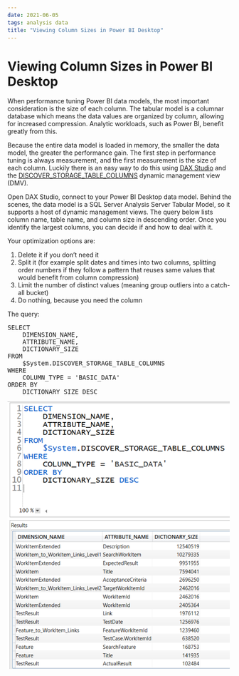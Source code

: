 ```yaml
---
date: 2021-06-05
tags: analysis data
title: "Viewing Column Sizes in Power BI Desktop"
---
```

# Viewing Column Sizes in Power BI Desktop

When performance tuning Power BI data models, the most important consideration is the size of each column. The tabular model is a columnar database which means the data values are organized by column, allowing for increased compression. Analytic workloads, such as Power BI, benefit greatly from this.

Because the entire data model is loaded in memory, the smaller the data model, the greater the performance gain. The first step in performance tuning is always measurement, and the first measurement is the size of each column. Luckily there is an easy way to do this using [DAX Studio](https://daxstudio.org/) and the [DISCOVER_STORAGE_TABLE_COLUMNS](https://docs.microsoft.com/en-us/openspecs/sql_server_protocols/ms-ssas/1079969e-b432-48fc-bff7-20ced3a96893) dynamic management view (DMV).

Open DAX Studio, connect to your Power BI Desktop data model. Behind the scenes, the data model is a SQL Server Analysis Server Tabular Model, so it supports a host of dynamic management views. The query below lists column name, table name, and column size in descending order. Once you identify the largest columns, you can decide if and how to deal with it. 

Your optimization options are:

1. Delete it if you don’t need it
2. Split it (for example split dates and times into two columns, splitting order numbers if they follow a pattern that reuses same values that would benefit from column compression)
3. Limit the number of distinct values (meaning group outliers into a catch-all bucket)
4. Do nothing, because you need the column

The query:

<pre data-enlighter-language="sql">
SELECT
    DIMENSION_NAME,
    ATTRIBUTE_NAME,
    DICTIONARY_SIZE
FROM
    $System.DISCOVER_STORAGE_TABLE_COLUMNS
WHERE
    COLUMN_TYPE = 'BASIC_DATA'
ORDER BY
    DICTIONARY_SIZE DESC
</pre>

![DMV query and results](/assets/img/dax_studio_dmv.png)
